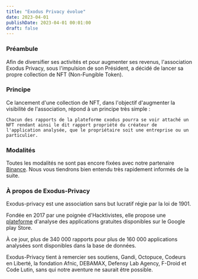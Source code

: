```yaml
---
title: "Exodus Privacy évolue"
date: 2023-04-01
publishDate: 2023-04-01 00:01:00
draft: false
---
```


### Préambule

Afin de diversifier ses activités et pour augmenter ses revenus, l'association Exodus Privacy, sous l'impulsion de son Président, a décidé de lancer sa propre collection de NFT (Non-Fungible Token).

### Principe

Ce lancement d'une collection de NFT, dans l'objectif d'augmenter la visibilité de l'association, répond à un principe très simple :

    Chacun des rapports de la plateforme εxodus pourra se voir attaché un NFT rendant ainsi le dit rapport propriété du créateur de l'application analysée, que le propriétaire soit une entreprise ou un particulier.

### Modalités

Toutes les modalités ne sont pas encore fixées avec notre partenaire [Binance](https://www.binance.com/en/nft/home). Nous vous tiendrons bien entendu très rapidement informés de la suite.

### À propos de Exodus-Privacy

Exodus-privacy est une association sans but lucratif régie par la loi de 1901.

Fondée en 2017 par une poignée d'Hacktivistes, elle propose une [plateforme](https://reports.exodus-privacy.eu.org) d'analyse des applications gratuites disponibles sur le Google play Store.

À ce jour, plus de 340 000 rapports pour plus de 160 000 applications analysées sont disponibles dans la base de données.

Exodus-Privacy tient à remercier ses soutiens, Gandi, Octopuce, Codeurs en Liberté, la fondation Afnic, DEBAMAX, Defensy Lab Agency, F-Droid et Code Lutin, sans qui notre aventure ne saurait être possible.
